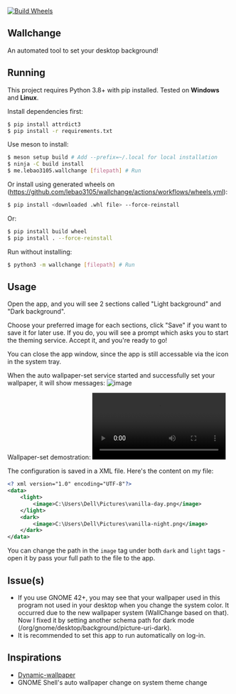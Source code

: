 [![Build Wheels](https://github.com/lebao3105/wallchange/actions/workflows/wheels.yml/badge.svg)](https://github.com/lebao3105/wallchange/actions/workflows/wheels.yml)
## Wallchange
An automated tool to set your desktop background!

## Running
This project requires Python 3.8+ with pip installed. Tested on **Windows** and **Linux**.

Install dependencies first:
```bash
$ pip install attrdict3
$ pip install -r requirements.txt
```

Use meson to install:
```bash
$ meson setup build # Add --prefix=~/.local for local installation
$ ninja -C build install
$ me.lebao3105.wallchange [filepath] # Run
```

Or install using generated wheels on (https://github.com/lebao3105/wallchange/actions/workflows/wheels.yml):
```bash
$ pip install <downloaded .whl file> --force-reinstall
```

Or:
```bash
$ pip install build wheel
$ pip install . --force-reinstall
```

Run without installing:
```bash
$ python3 -m wallchange [filepath] # Run
```

## Usage
Open the app, and you will see 2 sections called "Light background" and "Dark background".

Choose your preferred image for each sections, click "Save" if you want to save it for later use. If you do, you will see a prompt which asks you to start the theming service. Accept it, and you're ready to go!

You can close the app window, since the app is still accessable via the icon in the system tray.

When the auto wallpaper-set service started and successfully set your wallpaper, it will show messages:
![image](https://user-images.githubusercontent.com/77564176/213847343-3bdabed4-3704-4197-81f8-9df09a72ac02.png)

Wallpaper-set demostration:
![link here](https://user-images.githubusercontent.com/77564176/213848497-3af86855-2e8a-4729-9728-2359acb27a12.webm)

The configuration is saved in a XML file. Here's the content on my file:
```xml
<? xml version="1.0" encoding="UTF-8"?>
<data>
    <light>
        <image>C:\Users\Dell\Pictures\vanilla-day.png</image>
    </light>
    <dark>
        <image>C:\Users\Dell\Pictures\vanilla-night.png</image>
    </dark>
</data>
```

You can change the path in the ```image``` tag under both ```dark``` and ```light``` tags - open it by pass your full path to the file to the app.

## Issue(s)
* If you use GNOME 42+, you may see that your wallpaper used in this program not used in your desktop when you change the system color. It occurred due to the new wallpaper system (WallChange based on that). Now I fixed it by setting another schema path for dark mode (/org/gnome/desktop/background/picture-uri-dark).
* It is recommended to set this app to run automatically on log-in.

## Inspirations
* [Dynamic-wallpaper](https://github.com/dusansimic/dynamic-wallpaper)
* GNOME Shell's auto wallpaper change on system theme change
